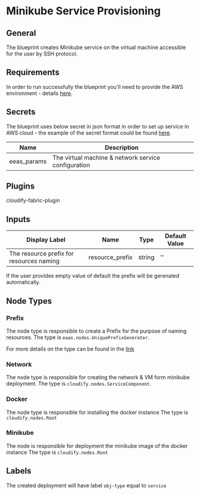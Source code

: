 # Minikube Service Provisioning

## General

The blueprint creates Minikube service on the virtual machine accessible for the user by SSH protocol.

## Requirements

In order to run successfully the blueprint you'll need to provide the AWS environment - details [here](https://github.com/cloudify-community/eaas-example). 

## Secrets

The blueprint uses below secret in json format in order to set up service in AWS cloud - the example of the secret format could be found [here](https://github.com/cloudify-community/eaas-example/blob/master/secret.json).

| Name                  | Description                                            |
| --------------------- | ------------------------------------------------------ |
| eeas_params           | The virtual machine & network service configuration    |


## Plugins

cloudify-fabric-plugin

## Inputs

| Display Label                            | Name            | Type   | Default Value  |
| ---------------------------------------- | --------------- | ------ | -------------- |
| The resource prefix for resources naming | resource_prefix | string | ''             |

If the user provides empty value of default the prefix will be gerenated automatically.

## Node Types

### Prefix
The node type is responsible to create a Prefix for the purpose of naming resources.
The type is `eaas.nodes.UniquePrefixGenerator`.

For more details on the type can be found in the [link](https://github.com/cloudify-community/eaas-example/blob/master/utils/custom_types.yaml)

### Network
The node type is responsible for creating the network & VM form minikube deployment. 
The type is `cloudify.nodes.ServiceComponent`.

### Docker
The node type is responsible for installing the docker instance 
The type is ` cloudify.nodes.Root`

### Minikube
The node is responsible for deployment the minikube image of the docker instance
The type is `cloudify.nodes.Root`

## Labels

The created deployment will have label `obj-type` equal to `service`